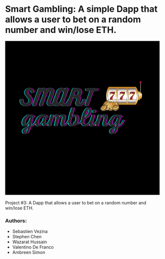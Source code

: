 # Smart Gambling: A simple Dapp that allows a user to bet on a random number and win/lose ETH. 

![Logo](images/Logo.png)  

Project #3: A Dapp that allows a user to bet on a random number and win/lose ETH.

### Authors:  
- Sebastien Vezina
- Stephen Chen
- Wazarat Hussain
- Valentino De Franco
- Ambreen Simon
